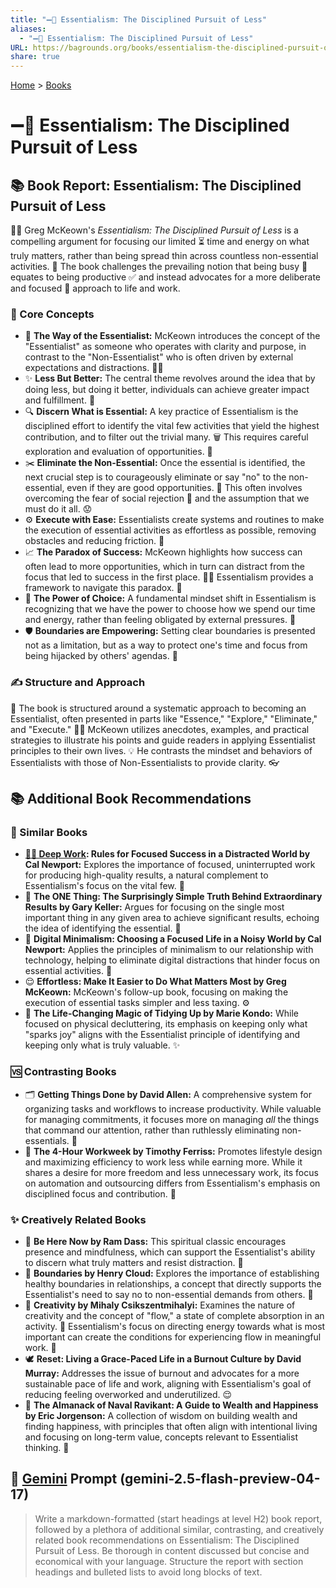 ```yaml
---
title: "➖💯 Essentialism: The Disciplined Pursuit of Less"
aliases:
  - "➖💯 Essentialism: The Disciplined Pursuit of Less"
URL: https://bagrounds.org/books/essentialism-the-disciplined-pursuit-of-less
share: true
---
```

[Home](../index.md) > [Books](./index.md)  
# ➖💯 Essentialism: The Disciplined Pursuit of Less  
## 📚 Book Report: Essentialism: The Disciplined Pursuit of Less  
  
🧑‍🏫 Greg McKeown's *Essentialism: The Disciplined Pursuit of Less* is a compelling argument for focusing our limited ⏳ time and energy on what truly matters, rather than being spread thin across countless non-essential activities. 🚫 The book challenges the prevailing notion that being busy 🏃 equates to being productive ✅ and instead advocates for a more deliberate and focused 🎯 approach to life and work.  
  
### 🎯 Core Concepts  
  
* 🔑 **The Way of the Essentialist:** McKeown introduces the concept of the "Essentialist" as someone who operates with clarity and purpose, in contrast to the "Non-Essentialist" who is often driven by external expectations and distractions. 😵‍💫  
* ✨ **Less But Better:** The central theme revolves around the idea that by doing less, but doing it better, individuals can achieve greater impact and fulfillment. 💯  
* 🔍 **Discern What is Essential:** A key practice of Essentialism is the disciplined effort to identify the vital few activities that yield the highest contribution, and to filter out the trivial many. 🗑️ This requires careful exploration and evaluation of opportunities. 🤔  
* ✂️ **Eliminate the Non-Essential:** Once the essential is identified, the next crucial step is to courageously eliminate or say "no" to the non-essential, even if they are good opportunities. 🙅 This often involves overcoming the fear of social rejection 🥺 and the assumption that we must do it all. 😟  
* ⚙️ **Execute with Ease:** Essentialists create systems and routines to make the execution of essential activities as effortless as possible, removing obstacles and reducing friction. 💨  
* 📈 **The Paradox of Success:** McKeown highlights how success can often lead to more opportunities, which in turn can distract from the focus that led to success in the first place. 😵‍💫 Essentialism provides a framework to navigate this paradox. 🧭  
* 💪 **The Power of Choice:** A fundamental mindset shift in Essentialism is recognizing that we have the power to choose how we spend our time and energy, rather than feeling obligated by external pressures. 🙌  
* 🛡️ **Boundaries are Empowering:** Setting clear boundaries is presented not as a limitation, but as a way to protect one's time and focus from being hijacked by others' agendas. 🚫  
  
### ✍️ Structure and Approach  
  
📖 The book is structured around a systematic approach to becoming an Essentialist, often presented in parts like "Essence," "Explore," "Eliminate," and "Execute." 👨‍🏫 McKeown utilizes anecdotes, examples, and practical strategies to illustrate his points and guide readers in applying Essentialist principles to their own lives. 💡 He contrasts the mindset and behaviors of Essentialists with those of Non-Essentialists to provide clarity. 👓  
  
## 📚 Additional Book Recommendations  
  
### 🤝 Similar Books  
  
* **[🤿💼 Deep Work](./deep-work.md): Rules for Focused Success in a Distracted World by Cal Newport:** Explores the importance of focused, uninterrupted work for producing high-quality results, a natural complement to Essentialism's focus on the vital few. 💯  
* 🎯 **The ONE Thing: The Surprisingly Simple Truth Behind Extraordinary Results by Gary Keller:** Argues for focusing on the single most important thing in any given area to achieve significant results, echoing the idea of identifying the essential. 🔑  
* 📱 **Digital Minimalism: Choosing a Focused Life in a Noisy World by Cal Newport:** Applies the principles of minimalism to our relationship with technology, helping to eliminate digital distractions that hinder focus on essential activities. 🚫  
* 😌 **Effortless: Make It Easier to Do What Matters Most by Greg McKeown:** McKeown's follow-up book, focusing on making the execution of essential tasks simpler and less taxing. ⚙️  
* 🧹 **The Life-Changing Magic of Tidying Up by Marie Kondo:** While focused on physical decluttering, its emphasis on keeping only what "sparks joy" aligns with the Essentialist principle of identifying and keeping only what is truly valuable. ✨  
  
### 🆚 Contrasting Books  
  
* 🗂️ **Getting Things Done by David Allen:** A comprehensive system for organizing tasks and workflows to increase productivity. While valuable for managing commitments, it focuses more on managing *all* the things that command our attention, rather than ruthlessly eliminating non-essentials. 🚫  
* 🌴 **The 4-Hour Workweek by Timothy Ferriss:** Promotes lifestyle design and maximizing efficiency to work less while earning more. While it shares a desire for more freedom and less unnecessary work, its focus on automation and outsourcing differs from Essentialism's emphasis on disciplined focus and contribution. 🤖  
  
### ✨ Creatively Related Books  
  
* 🧘 **Be Here Now by Ram Dass:** This spiritual classic encourages presence and mindfulness, which can support the Essentialist's ability to discern what truly matters and resist distraction. 🚫  
* 🚧 **Boundaries by Henry Cloud:** Explores the importance of establishing healthy boundaries in relationships, a concept that directly supports the Essentialist's need to say no to non-essential demands from others. 🙅  
* 🎨 **Creativity by Mihaly Csikszentmihalyi:** Examines the nature of creativity and the concept of "flow," a state of complete absorption in an activity. 🌊 Essentialism's focus on directing energy towards what is most important can create the conditions for experiencing flow in meaningful work. 💯  
* 🕊️ **Reset: Living a Grace-Paced Life in a Burnout Culture by David Murray:** Addresses the issue of burnout and advocates for a more sustainable pace of life and work, aligning with Essentialism's goal of reducing feeling overworked and underutilized. 😌  
* 🧭 **The Almanack of Naval Ravikant: A Guide to Wealth and Happiness by Eric Jorgenson:** A collection of wisdom on building wealth and finding happiness, with principles that often align with intentional living and focusing on long-term value, concepts relevant to Essentialist thinking. 🧠  
  
## 💬 [Gemini](../software/gemini.md) Prompt (gemini-2.5-flash-preview-04-17)  
> Write a markdown-formatted (start headings at level H2) book report, followed by a plethora of additional similar, contrasting, and creatively related book recommendations on Essentialism: The Disciplined Pursuit of Less. Be thorough in content discussed but concise and economical with your language. Structure the report with section headings and bulleted lists to avoid long blocks of text.